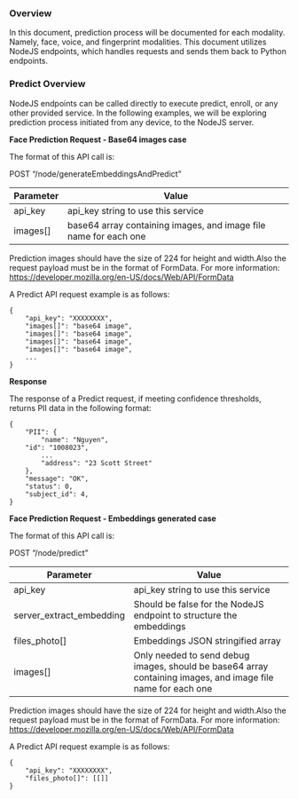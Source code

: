### Overview 


In this document, prediction process will be documented for each modality. Namely, face, voice, and fingerprint modalities. This document utilizes NodeJS endpoints, which handles requests and sends them back to Python endpoints. 

### Predict Overview

NodeJS endpoints can be called directly to execute predict, enroll, or any other provided service. In the following examples, we will be exploring prediction process initiated from any device, to the NodeJS server.


**Face Prediction Request - Base64 images case**

The format of this API call is: 

POST “/node/generateEmbeddingsAndPredict”

|Parameter      |            Value|
|----------|--------------| 
|api_key       |         api_key string to use this service|
|images[]       |         base64 array containing images, and image file name for each one|

Prediction images should have the size of 224 for height and width.Also the request payload must be in the format of FormData. For more information: https://developer.mozilla.org/en-US/docs/Web/API/FormData

A Predict API request example is as follows:
```
{
    "api_key": "XXXXXXXX",
    "images[]": "base64 image",
    "images[]": "base64 image",
    "images[]": "base64 image", 
    "images[]": "base64 image",
    ...
}
```

**Response**

The response of a Predict request, if meeting confidence thresholds, returns PII data in the following format:
```
{
    "PII": {
        "name": "Nguyen",
	"id": "1008023",
        ...
        "address": "23 Scott Street"
    },
    "message": "OK",
    "status": 0,
    "subject_id": 4,
}
```

**Face Prediction Request - Embeddings generated case**


The format of this API call is: 

POST “/node/predict”

|Parameter      |            Value|
|----------|--------------| 
|api_key       |         api_key string to use this service|
| server_extract_embedding       |         Should be false for the NodeJS endpoint to structure the embeddings|
|files_photo[]       |         Embeddings JSON stringified array|
|images[]       |         Only needed to send debug images, should be base64 array containing images, and image file name for each one|

Prediction images should have the size of 224 for height and width.Also the request payload must be in the format of FormData. For more information: https://developer.mozilla.org/en-US/docs/Web/API/FormData

A Predict API request example is as follows:
```
{
    "api_key": "XXXXXXXX",
    "files_photo[]": [[]]
}
```